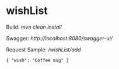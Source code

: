 # wishList

Build: _mvn clean install_

Swagger: _http://localhost:8080/swagger-ui/_

Request Sample: _/wishList/add_

`{
  "wish": "Coffee mug"
}`
